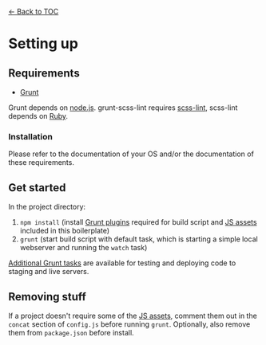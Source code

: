 [← Back to TOC](TOC.md)

# Setting up

## Requirements

* [Grunt](http://gruntjs.com)

Grunt depends on [node.js](http://nodejs.org). grunt-scss-lint requires [scss-lint](https://github.com/causes/scss-lint), scss-lint depends on [Ruby](http://www.ruby-lang.org).

### Installation

Please refer to the documentation of your OS and/or the documentation of these requirements.

## Get started

In the project directory:

1. `npm install` (install [Grunt plugins](grunt.md#plugins-included) required for build script and [JS assets](javascript.md) included in this boilerplate)
2. `grunt` (start build script with default task, which is starting a simple local webserver and running the `watch` task)

[Additional Grunt tasks](grunt.md#additional-grunt-tasks) are available for testing and deploying code to staging and live servers.

## Removing stuff

If a project doesn't require some of the [JS assets](javascript.md), comment them out in the `concat` section of `config.js` before running `grunt`. Optionally, also remove them from `package.json` before install.
